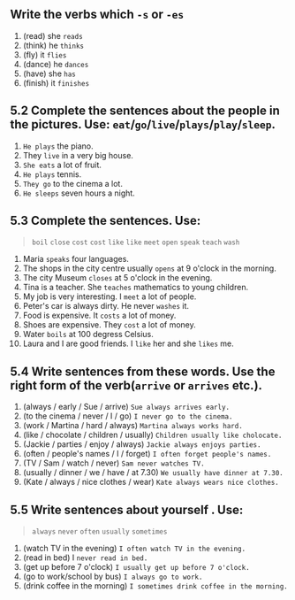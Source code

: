 ## Write the verbs which `-s` or `-es`
1. (read) she `reads`
2. (think) he `thinks`
3. (fly) it `flies`
4. (dance) he `dances`
5. (have) she `has`
6. (finish) it `finishes`

## 5.2 Complete the sentences about the people in the pictures. Use: `eat`/`go`/`live`/`plays`/`play`/`sleep`.
1. `He plays` the piano.
2. They `live` in a very big house.
3. `She eats` a lot of fruit.
4. `He plays` tennis.
5. `They go` to the cinema a lot.
6. `He sleeps` seven hours a night.

## 5.3 Complete the sentences. Use:
> `boil` `close` `cost` `cost` `like` `like` `meet` `open` `speak` `teach` `wash`

1. Maria `speaks` four languages.
2. The shops in the city centre usually `opens` at 9 o'clock in the morning.
3. The city Museum `closes` at 5 o'clock in the evening.
4. Tina is a teacher. She `teaches` mathematics to young children.
5. My job is very interesting. I `meet` a lot of people.
6. Peter's car is always dirty. He never `washes` it.
7. Food is expensive. It `costs` a lot of money.
8. Shoes are expensive. They `cost` a lot of money.
9. Water `boils` at 100 degress Celsius.
10. Laura and I are good friends. I `like` her and she `likes` me.

## 5.4 Write sentences from these words. Use the right form of the verb(`arrive` or `arrives` etc.).
1. (always / early / Sue / arrive) `Sue always arrives early.`
2. (to the cinema / never / I / go) `I never go to the cinema.`
3. (work / Martina / hard / always) `Martina always works hard.`
4. (like / chocolate / children / usually) `Children usually like cholocate.`
5. (Jackie / parties / enjoy / always) `Jackie always enjoys parties.`
6. (often / people's names / I / forget) `I often forget people's names.`
7. (TV / Sam / watch / never) `Sam never watches TV.`
8. (usually / dinner / we / have / at 7.30) `We usually have dinner at 7.30.`
9. (Kate / always / nice clothes / wear) `Kate always wears nice clothes.`

## 5.5 Write sentences about yourself . Use:
> `always` `never` `often` `usually` `sometimes`
1. (watch TV in the evening) `I often watch TV in the evening.`
2. (read in bed) I `never read in bed.`
3. (get up before 7 o'clock) `I usually get up before 7 o'clock.`
4. (go to work/school by bus) `I always go to work.`
5. (drink coffee in the morning) `I sometimes drink coffee in the morning.`